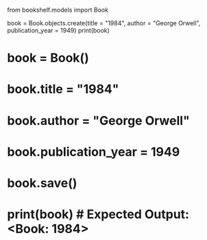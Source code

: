 from bookshelf.models import Book


book = Book.objects.create(title = "1984", author = "George Orwell", publication_year = 1949)
print(book)

# book = Book()
# book.title = "1984"
# book.author = "George Orwell"
# book.publication_year = 1949
# book.save()
# print(book)  # Expected Output: <Book: 1984>